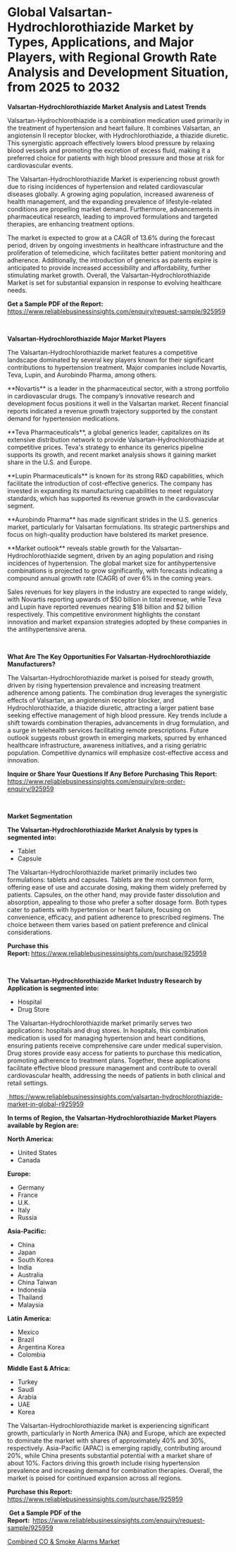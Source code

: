 <p><h1>Global Valsartan-Hydrochlorothiazide Market by Types, Applications, and Major Players, with Regional Growth Rate Analysis and Development Situation, from 2025 to 2032</h1></p><p><strong>Valsartan-Hydrochlorothiazide Market Analysis and Latest Trends</strong></p>
<p><p>Valsartan-Hydrochlorothiazide is a combination medication used primarily in the treatment of hypertension and heart failure. It combines Valsartan, an angiotensin II receptor blocker, with Hydrochlorothiazide, a thiazide diuretic. This synergistic approach effectively lowers blood pressure by relaxing blood vessels and promoting the excretion of excess fluid, making it a preferred choice for patients with high blood pressure and those at risk for cardiovascular events.</p><p>The Valsartan-Hydrochlorothiazide Market is experiencing robust growth due to rising incidences of hypertension and related cardiovascular diseases globally. A growing aging population, increased awareness of health management, and the expanding prevalence of lifestyle-related conditions are propelling market demand. Furthermore, advancements in pharmaceutical research, leading to improved formulations and targeted therapies, are enhancing treatment options.</p><p>The market is expected to grow at a CAGR of 13.6% during the forecast period, driven by ongoing investments in healthcare infrastructure and the proliferation of telemedicine, which facilitates better patient monitoring and adherence. Additionally, the introduction of generics as patents expire is anticipated to provide increased accessibility and affordability, further stimulating market growth. Overall, the Valsartan-Hydrochlorothiazide Market is set for substantial expansion in response to evolving healthcare needs.</p></p>
<p><strong>Get a Sample PDF of the Report:&nbsp;</strong> <a href="https://www.reliablebusinessinsights.com/enquiry/request-sample/925959?utm_campaign=2820&utm_medium=2&utm_source=Github&utm_content=ia&utm_term=24032025&utm_id=valsartan-hydrochlorothiazide">https://www.reliablebusinessinsights.com/enquiry/request-sample/925959</a></p>
<p>&nbsp;</p>
<p><strong>Valsartan-Hydrochlorothiazide Major Market Players</strong></p>
<p><p>The Valsartan-Hydrochlorothiazide market features a competitive landscape dominated by several key players known for their significant contributions to hypertension treatment. Major companies include Novartis, Teva, Lupin, and Aurobindo Pharma, among others.</p><p>**Novartis** is a leader in the pharmaceutical sector, with a strong portfolio in cardiovascular drugs. The company’s innovative research and development focus positions it well in the Valsartan market. Recent financial reports indicated a revenue growth trajectory supported by the constant demand for hypertension medications.</p><p>**Teva Pharmaceuticals**, a global generics leader, capitalizes on its extensive distribution network to provide Valsartan-Hydrochlorothiazide at competitive prices. Teva's strategy to enhance its generics pipeline supports its growth, and recent market analysis shows it gaining market share in the U.S. and Europe.</p><p>**Lupin Pharmaceuticals** is known for its strong R&D capabilities, which facilitate the introduction of cost-effective generics. The company has invested in expanding its manufacturing capabilities to meet regulatory standards, which has supported its revenue growth in the cardiovascular segment.</p><p>**Aurobindo Pharma** has made significant strides in the U.S. generics market, particularly for Valsartan formulations. Its strategic partnerships and focus on high-quality production have bolstered its market presence.</p><p>**Market outlook** reveals stable growth for the Valsartan-Hydrochlorothiazide segment, driven by an aging population and rising incidences of hypertension. The global market size for antihypertensive combinations is projected to grow significantly, with forecasts indicating a compound annual growth rate (CAGR) of over 6% in the coming years. </p><p>Sales revenues for key players in the industry are expected to range widely, with Novartis reporting upwards of $50 billion in total revenue, while Teva and Lupin have reported revenues nearing $18 billion and $2 billion respectively. This competitive environment highlights the constant innovation and market expansion strategies adopted by these companies in the antihypertensive arena.</p></p>
<p>&nbsp;</p>
<p><strong>What Are The Key Opportunities For Valsartan-Hydrochlorothiazide Manufacturers?</strong></p>
<p><p>The Valsartan-Hydrochlorothiazide market is poised for steady growth, driven by rising hypertension prevalence and increasing treatment adherence among patients. The combination drug leverages the synergistic effects of Valsartan, an angiotensin receptor blocker, and Hydrochlorothiazide, a thiazide diuretic, attracting a larger patient base seeking effective management of high blood pressure. Key trends include a shift towards combination therapies, advancements in drug formulation, and a surge in telehealth services facilitating remote prescriptions. Future outlook suggests robust growth in emerging markets, spurred by enhanced healthcare infrastructure, awareness initiatives, and a rising geriatric population. Competitive dynamics will emphasize cost-effective access and innovation.</p></p>
<p><strong>Inquire or Share Your Questions If Any Before Purchasing This Report:</strong> <a href="https://www.reliablebusinessinsights.com/enquiry/pre-order-enquiry/925959?utm_campaign=2820&utm_medium=2&utm_source=Github&utm_content=ia&utm_term=24032025&utm_id=valsartan-hydrochlorothiazide">https://www.reliablebusinessinsights.com/enquiry/pre-order-enquiry/925959</a></p>
<p>&nbsp;</p>
<p><strong>Market Segmentation</strong></p>
<p><strong>The Valsartan-Hydrochlorothiazide Market Analysis by types is segmented into:</strong></p>
<p><ul><li>Tablet</li><li>Capsule</li></ul></p>
<p><p>The Valsartan-Hydrochlorothiazide market primarily includes two formulations: tablets and capsules. Tablets are the most common form, offering ease of use and accurate dosing, making them widely preferred by patients. Capsules, on the other hand, may provide faster dissolution and absorption, appealing to those who prefer a softer dosage form. Both types cater to patients with hypertension or heart failure, focusing on convenience, efficacy, and patient adherence to prescribed regimens. The choice between them varies based on patient preference and clinical considerations.</p></p>
<p><strong>Purchase this Report:&nbsp;</strong><a href="https://www.reliablebusinessinsights.com/purchase/925959?utm_campaign=2820&utm_medium=2&utm_source=Github&utm_content=ia&utm_term=24032025&utm_id=valsartan-hydrochlorothiazide">https://www.reliablebusinessinsights.com/purchase/925959</a></p>
<p>&nbsp;</p>
<p><strong>The Valsartan-Hydrochlorothiazide Market Industry Research by Application is segmented into:</strong></p>
<p><ul><li>Hospital</li><li>Drug Store</li></ul></p>
<p><p>The Valsartan-Hydrochlorothiazide market primarily serves two applications: hospitals and drug stores. In hospitals, this combination medication is used for managing hypertension and heart conditions, ensuring patients receive comprehensive care under medical supervision. Drug stores provide easy access for patients to purchase this medication, promoting adherence to treatment plans. Together, these applications facilitate effective blood pressure management and contribute to overall cardiovascular health, addressing the needs of patients in both clinical and retail settings.</p></p>
<p><a href="https://www.reliablebusinessinsights.com/valsartan-hydrochlorothiazide-market-in-global-r925959?utm_campaign=2820&utm_medium=2&utm_source=Github&utm_content=ia&utm_term=24032025&utm_id=valsartan-hydrochlorothiazide">&nbsp;https://www.reliablebusinessinsights.com/valsartan-hydrochlorothiazide-market-in-global-r925959</a></p>
<p><strong>In terms of Region, the Valsartan-Hydrochlorothiazide Market Players available by Region are:</strong></p>
<p>
    <p> <strong> North America: </strong>
        <ul>
            <li>United States</li>
            <li>Canada</li>
        </ul>
        </p> 
    <p> <strong> Europe: </strong>
        <ul>
            <li>Germany</li>
            <li>France</li>
            <li>U.K.</li>
            <li>Italy</li>
            <li>Russia</li>
        </ul>
        </p> 
    <p> <strong> Asia-Pacific: </strong>
        <ul>
            <li>China</li>
            <li>Japan</li>
            <li>South Korea</li>
            <li>India</li>
            <li>Australia</li>
            <li>China Taiwan</li>
            <li>Indonesia</li>
            <li>Thailand</li>
            <li>Malaysia</li>
        </ul>
        </p> 
    <p> <strong> Latin America: </strong>
        <ul>
            <li>Mexico</li>
            <li>Brazil</li>
            <li>Argentina Korea</li>
            <li>Colombia</li>
        </ul>
        </p> 
    <p> <strong> Middle East & Africa: </strong>
        <ul>
            <li>Turkey</li>
            <li>Saudi</li>
            <li>Arabia</li>
            <li>UAE</li>
            <li>Korea</li>
        </ul>
    </p>
    </p>
<p><p>The Valsartan-Hydrochlorothiazide market is experiencing significant growth, particularly in North America (NA) and Europe, which are expected to dominate the market with shares of approximately 40% and 30%, respectively. Asia-Pacific (APAC) is emerging rapidly, contributing around 20%, while China presents substantial potential with a market share of about 10%. Factors driving this growth include rising hypertension prevalence and increasing demand for combination therapies. Overall, the market is poised for continued expansion across all regions.</p></p>
<p><strong>Purchase this Report: </strong><a href="https://www.reliablebusinessinsights.com/purchase/925959?utm_campaign=2820&utm_medium=2&utm_source=Github&utm_content=ia&utm_term=24032025&utm_id=valsartan-hydrochlorothiazide">https://www.reliablebusinessinsights.com/purchase/925959</a></p>
<p>&nbsp;<strong>Get a Sample PDF of the Report:&nbsp;&nbsp;</strong><a href="https://www.reliablebusinessinsights.com/enquiry/request-sample/925959?utm_campaign=2820&utm_medium=2&utm_source=Github&utm_content=ia&utm_term=24032025&utm_id=valsartan-hydrochlorothiazide">https://www.reliablebusinessinsights.com/enquiry/request-sample/925959</a></p>
<p><strong></strong></p>
<p><p><a href="https://github.com/abedlagagica4/Market-Research-Report-List-1/blob/main/combined-co-smoke-alarms-market.md?utm_campaign=2820&utm_medium=2&utm_source=Github&utm_content=ia&utm_term=24032025&utm_id=valsartan-hydrochlorothiazide">Combined CO & Smoke Alarms Market</a></p></p>